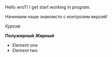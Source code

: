 Hello wroT! I get start working in program.

Начинаем наше знакомсто с контролем версий!

*Курсив*

**Полужирный**
***Жирный***

* Element one
* Element two